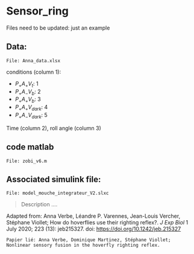 # Sensor_ring

Files need to be updated: just an example 

## Data:

```shell 
File: Anna_data.xlsx
```
conditions (column 1): 

* $P_+ A_+ V_{t}$: 1
* $P_+ A_- V_{b}$: 2
* $P_+ A_+ V_{b}$: 3
* $P_+ A_+ V_{dark}$: 4
* $P_+ A_- V_{dark}$: 5

Time (column 2), roll angle (column 3)

## code matlab

```shell 
File: zobi_v6.m 
```

## Associated simulink file:
```shell 
File: model_mouche_integrateur_V2.slxc
```
> Description ....

Adapted from: Anna Verbe, Léandre P. Varennes, Jean-Louis Vercher, Stéphane Viollet; How do hoverflies use their righting reflex?. *J Exp Biol* 1 July 2020; 223 (13): jeb215327. doi: https://doi.org/10.1242/jeb.215327





```shell 
Papier lié: Anna Verbe, Dominique Martinez, Stéphane Viollet; Nonlinear sensory fusion in the hoverfly righting reflex. 
```

